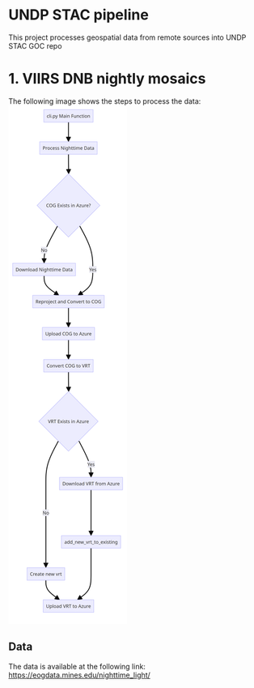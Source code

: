 # UNDP STAC pipeline
This project processes geospatial data from remote sources into UNDP STAC GOC repo
# 1. VIIRS DNB nightly mosaics
The following image shows the steps to process the data:
![Geo-Nightlights flow diagram](flow_diagram.png)
## Data
The data is available at the following link:
https://eogdata.mines.edu/nighttime_light/
